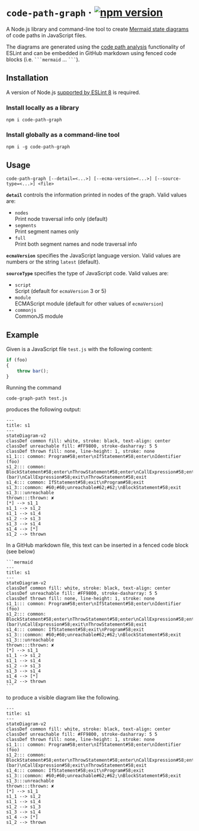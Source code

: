 # `code-path-graph` · [![npm version][npm badge]][npm url]

A Node.js library and command-line tool to create [Mermaid state diagrams](https://mermaid.js.org/syntax/stateDiagram.html) of code paths in JavaScript files.

The diagrams are generated using the [code path analysis](https://eslint.org/docs/latest/extend/code-path-analysis) functionality of ESLint and can be embedded in GitHub markdown using fenced code blocks (i.e. ```` ```mermaid ```` … ```` ``` ````).

## Installation

A version of Node.js [supported by ESLint 8](https://eslint.org/docs/user-guide/getting-started#prerequisites) is required.

### Install locally as a library

```console
npm i code-path-graph
```

### Install globally as a command-line tool

```console
npm i -g code-path-graph
```

## Usage

```console
code-path-graph [--detail=<...>] [--ecma-version=<...>] [--source-type=<...>] <file>
```

**`detail`** controls the information printed in nodes of the graph. Valid values are:

* `nodes`\
Print node traversal info only (default)
* `segments`\
Print segment names only
* `full`\
Print both segment names and node traversal info

**`ecmaVersion`** specifies the JavaScript language version.
Valid values are numbers or the string `latest` (default).

**`sourceType`** specifies the type of JavaScript code. Valid values are:

* `script`\
Script (default for `ecmaVersion` 3 or 5)
* `module`\
ECMAScript module (default for other values of `ecmaVersion`)
* `commonjs`\
CommonJS module

## Example

Given is a JavaScript file `test.js` with the following content:
```js
if (foo)
{
    throw bar();
}
```

Running the command
```console
code-graph-path test.js
```
produces the following output:
```
---
title: s1
---
stateDiagram-v2
classDef common fill: white, stroke: black, text-align: center
classDef unreachable fill: #FF9800, stroke-dasharray: 5 5
classDef thrown fill: none, line-height: 1, stroke: none
s1_1::: common: Program#58;enter\nIfStatement#58;enter\nIdentifier (foo)
s1_2::: common: BlockStatement#58;enter\nThrowStatement#58;enter\nCallExpression#58;enter\nIdentifier (bar)\nCallExpression#58;exit\nThrowStatement#58;exit
s1_4::: common: IfStatement#58;exit\nProgram#58;exit
s1_3:::common: #60;#60;unreachable#62;#62;\nBlockStatement#58;exit
s1_3:::unreachable
thrown:::thrown: ✘
[*] --> s1_1
s1_1 --> s1_2
s1_1 --> s1_4
s1_2 --> s1_3
s1_3 --> s1_4
s1_4 --> [*]
s1_2 --> thrown
```

In a GitHub markdown file, this text can be inserted in a fenced code block (see below)
````
```mermaid
---
title: s1
---
stateDiagram-v2
classDef common fill: white, stroke: black, text-align: center
classDef unreachable fill: #FF9800, stroke-dasharray: 5 5
classDef thrown fill: none, line-height: 1, stroke: none
s1_1::: common: Program#58;enter\nIfStatement#58;enter\nIdentifier (foo)
s1_2::: common: BlockStatement#58;enter\nThrowStatement#58;enter\nCallExpression#58;enter\nIdentifier (bar)\nCallExpression#58;exit\nThrowStatement#58;exit
s1_4::: common: IfStatement#58;exit\nProgram#58;exit
s1_3:::common: #60;#60;unreachable#62;#62;\nBlockStatement#58;exit
s1_3:::unreachable
thrown:::thrown: ✘
[*] --> s1_1
s1_1 --> s1_2
s1_1 --> s1_4
s1_2 --> s1_3
s1_3 --> s1_4
s1_4 --> [*]
s1_2 --> thrown
```
````
to produce a visible diagram like the following.
```mermaid
---
title: s1
---
stateDiagram-v2
classDef common fill: white, stroke: black, text-align: center
classDef unreachable fill: #FF9800, stroke-dasharray: 5 5
classDef thrown fill: none, line-height: 1, stroke: none
s1_1::: common: Program#58;enter\nIfStatement#58;enter\nIdentifier (foo)
s1_2::: common: BlockStatement#58;enter\nThrowStatement#58;enter\nCallExpression#58;enter\nIdentifier (bar)\nCallExpression#58;exit\nThrowStatement#58;exit
s1_4::: common: IfStatement#58;exit\nProgram#58;exit
s1_3:::common: #60;#60;unreachable#62;#62;\nBlockStatement#58;exit
s1_3:::unreachable
thrown:::thrown: ✘
[*] --> s1_1
s1_1 --> s1_2
s1_1 --> s1_4
s1_2 --> s1_3
s1_3 --> s1_4
s1_4 --> [*]
s1_2 --> thrown
```

[npm badge]: https://img.shields.io/npm/v/code-path-graph?logo=npm
[npm url]: https://www.npmjs.com/package/code-path-graph
